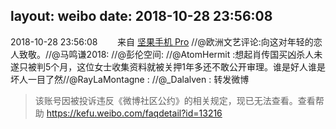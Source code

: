 layout: weibo
date: 2018-10-28 23:56:08
---
<meta name="referrer" content="no-referrer" />

2018-10-28 23:56:08  &nbsp;&nbsp;&nbsp;&nbsp;&nbsp;&nbsp; 来自 <a href="http://app.weibo.com/t/feed/Z4AgP" rel="nofollow">坚果手机 Pro</a>
//@欧洲文艺评论:向这对年轻的恋人致敬。//@马鸣谦2018: //@彭伦空间: //@AtomHermit :想起肖传国买凶杀人未遂只被判5个月，这位女士收集资料就被关押1年多还不敢公开审理。谁是好人谁是坏人一目了然//@RayLaMontagne : //@_Dalalven : 转发微博
>  该账号因被投诉违反《微博社区公约》的相关规定，现已无法查看。查看帮助 https://kefu.weibo.com/faqdetail?id=13216
